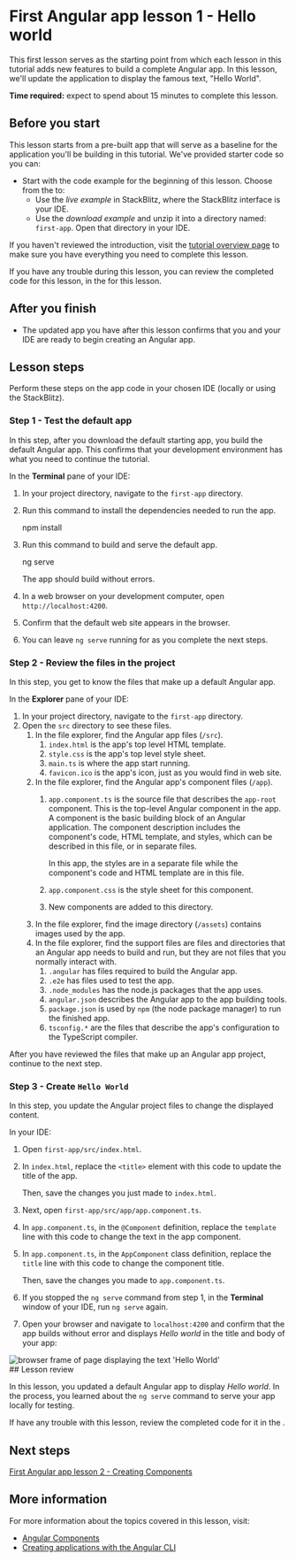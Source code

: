 # First Angular app lesson 1 - Hello world

This first lesson serves as the starting point from which each lesson in this tutorial adds new features to build a complete Angular app. In this lesson, we'll update the application to display the famous text, "Hello World".

**Time required:** expect to spend about 15 minutes to complete this lesson.

## Before you start

This lesson starts from a pre-built app that will serve as a baseline for the application you'll be building in this tutorial. We've provided starter code so you can:

*   Start with the code example for the beginning of this lesson. Choose from the <live-example name="first-app-lesson-00"></live-example> to:
    *   Use the *live example* in StackBlitz, where the StackBlitz interface is your IDE.
    *   Use the *download example* and unzip it into a directory named: `first-app`. Open that directory in your IDE.

If you haven't reviewed the introduction, visit the [tutorial overview page](tutorial/first-app) to make sure you have everything you need to complete this lesson.

If you have any trouble during this lesson, you can review the completed code for this lesson, in the <live-example></live-example> for this lesson.

## After you finish

* The updated app you have after this lesson confirms that you and your IDE are ready to begin creating an Angular app.

## Lesson steps

Perform these steps on the app code in your chosen IDE (locally or using the StackBlitz).

### Step 1 - Test the default app

In this step, after you download the default starting app, you build the default Angular app.
This confirms that your development environment has what you need to continue the tutorial.

In the **Terminal** pane of your IDE:

1.  In your project directory, navigate to the `first-app` directory.
1.  Run this command to install the dependencies needed to run the app.
    
    <code-example format="shell" language="shell">

    npm install

    </code-example>

1.  Run this command to build and serve the default app.

    <code-example format="shell" language="shell">

    ng serve

    </code-example>

    The app should build without errors.

1.  In a web browser on your development computer, open `http://localhost:4200`.
1.  Confirm that the default web site appears in the browser.
1.  You can leave `ng serve` running for as you complete the next steps.

### Step 2 - Review the files in the project

In this step, you get to know the files that make up a default Angular app.

In the **Explorer** pane of your IDE:

1.  In your project directory, navigate to the `first-app` directory.
1.  Open the `src` directory to see these files.
    1.  In the file explorer, find the Angular app files (`/src`).
        1.  `index.html` is the app's top level HTML template.
        1.  `style.css` is the app's top level style sheet.
        1.  `main.ts` is where the app start running.
        1.  `favicon.ico` is the app's icon, just as you would find in web site.
    1.  In the file explorer, find the Angular app's component files (`/app`).
        1.  `app.component.ts` is the source file that describes the `app-root` component.
            This is the top-level Angular component in the app. A component is the basic building block of an Angular application.
            The component description includes the component's code, HTML template, and styles, which can be described in this file, or in separate files.

            In this app, the styles are in a separate file while the component's code and HTML template are in this file.
        1.  `app.component.css` is the style sheet for this component.
        1.  New components are added to this directory.
    1.  In the file explorer, find the image directory (`/assets`) contains images used by the app.
    1.  In the file explorer, find the support files are files and directories that an Angular app needs to build and run, but they are not files that you normally interact with.
        1.  `.angular` has files required to build the Angular app.
        1.  `.e2e` has files used to test the app.
        1.  `.node_modules` has the node.js packages that the app uses.
        1.  `angular.json` describes the Angular app to the app building tools.
        1.  `package.json` is used by `npm` (the node package manager) to run the finished app.
        1.  `tsconfig.*` are the files that describe the app's configuration to the TypeScript compiler.

After you have reviewed the files that make up an Angular app project, continue to the next step.

### Step 3 - Create `Hello World`

In this step, you update the Angular project files to change the displayed content.

In your IDE:

1.  Open `first-app/src/index.html`.
1.  In `index.html`, replace the `<title>` element with this code to update the title of the app.

    <code-example header="Replace in src/index.html" path="first-app-lesson-01/src/index.html" region="app-title"></code-example>

    Then, save the changes you just made to `index.html`.

1.  Next, open  `first-app/src/app/app.component.ts`.
1.  In `app.component.ts`, in the `@Component` definition, replace the `template` line with this code to change the text in the app component.

    <code-example header="Replace in src/app/app.component.ts" path="first-app-lesson-01/src/app/app.component.ts" region="app-comp-template"></code-example>

1.  In `app.component.ts`, in the `AppComponent` class definition, replace the `title` line with this code to change the component title.

    <code-example header="Replace in src/app/app.component.ts" path="first-app-lesson-01/src/app/app.component.ts" region="app-comp-title"></code-example>

    Then, save the changes you made to `app.component.ts`.

1.  If you stopped the `ng serve` command from step 1, in the **Terminal** window of your IDE, run `ng serve` again.
1.  Open your browser and navigate to `localhost:4200` and confirm that the app builds without error and displays *Hello world* in the title and body of your app:
<section class="lightbox">
<img alt="browser frame of page displaying the text 'Hello World'" src="generated/images/guide/faa/homes-app-lesson-01-browser.png">
</section>
## Lesson review

In this lesson, you updated a default Angular app to display *Hello world*.
In the process, you learned about the `ng serve` command to serve your app locally for testing.

If have any trouble with this lesson, review the completed code for it in the <live-example></live-example>.

## Next steps

[First Angular app lesson 2 - Creating Components](tutorial/first-app/first-app-lesson-02)

## More information

For more information about the topics covered in this lesson, visit:

* [Angular Components](https://angular.io/guide/component-overview)
* [Creating applications with the Angular CLI](https://angular.io/cli)
